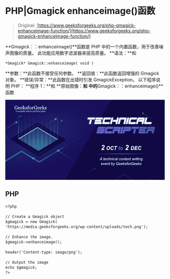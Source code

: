 # PHP|Gmagick enhanceimage()函数

> Original: [https://www.geeksforgeeks.org/php-gmagick-enhanceimage-function/](https://www.geeksforgeeks.org/php-gmagick-enhanceimage-function/)

**Gmagick：：enhanceimage()**函数是 PHP 中的一个内置函数，用于改善噪声图像的质量。 此功能应用数字滤波器来提高质量。
**语法：**和

```
*Gmagick* Gmagick::enhanceimage( void )
```

**参数：**此函数不接受任何参数。
**返回值：**此函数返回增强的 Gmagick 对象。
**错误/异常：**此函数在出错时引发 GmagickException。
以下程序说明 PHP：
**程序 1：**和
**原始图像：**和
中的**Gmagick：：enhanceimage()**函数

![](img/88e955c2701e97341d552eba1b5adceb.png)

## PHP

```
<?php

// Create a Gmagick object
$gmagick = new Gmagick(
'https://media.geeksforgeeks.org/wp-content/uploads/tech.png');

// Enhance the image.
$gmagick->enhanceimage();

header('Content-type: image/png');

// Output the image
echo $gmagick;
?>
```
